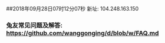 ##2018年09月28日07时12分07秒 新址: 104.248.163.150
### 兔友常见问题及解答: https://github.com/wanggonging/d/blob/w/FAQ.md
